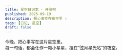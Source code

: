 ```yaml
---
title: 星空日记本 · 开张啦
published: 2025-09-19
description: 把心事挂在夜空里 ✨
tags: [日记, 星空]
draft: false
---
```


今晚，把心事写在这片星空里。  
每一句话，都会化作一颗小星星，挂在“弦月星光站”的夜空。
